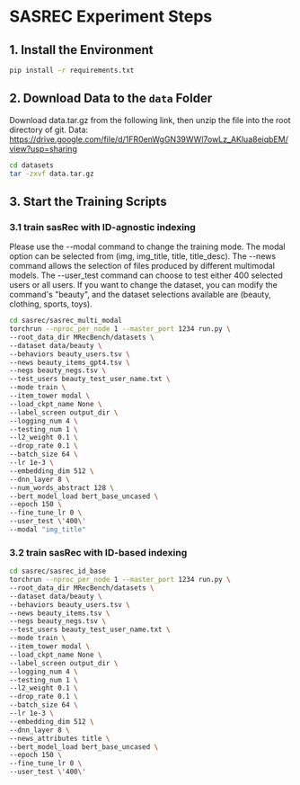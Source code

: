 # SASREC Experiment Steps

## 1. Install the Environment
```bash
pip install -r requirements.txt
```

## 2. Download Data to the `data` Folder
Download data.tar.gz from the following link, then unzip the file into the root directory of git.
Data: https://drive.google.com/file/d/1FR0enWgGN39WWl7owLz_AKlua8eiqbEM/view?usp=sharing
```bash
cd datasets
tar -zxvf data.tar.gz
```
## 3. Start the Training Scripts
### 3.1 train sasRec with ID-agnostic indexing
Please use the --modal command to change the training mode. The modal option can be selected from (img, img_title, title, title_desc). The --news command allows the selection of files produced by different multimodal models. The --user_test command can choose to test either 400 selected users or all users. If you want to change the dataset, you can modify the command's "beauty", and the dataset selections available are (beauty, clothing, sports, toys).
```bash
cd sasrec/sasrec_multi_modal
torchrun --nproc_per_node 1 --master_port 1234 run.py \
--root_data_dir MRecBench/datasets \
--dataset data/beauty \
--behaviors beauty_users.tsv \
--news beauty_items_gpt4.tsv \
--negs beauty_negs.tsv \
--test_users beauty_test_user_name.txt \
--mode train \
--item_tower modal \
--load_ckpt_name None \
--label_screen output_dir \
--logging_num 4 \
--testing_num 1 \
--l2_weight 0.1 \
--drop_rate 0.1 \
--batch_size 64 \
--lr 1e-3 \
--embedding_dim 512 \
--dnn_layer 8 \
--num_words_abstract 128 \
--bert_model_load bert_base_uncased \
--epoch 150 \
--fine_tune_lr 0 \
--user_test \'400\'
--modal "img_title"
```
### 3.2 train sasRec with ID-based indexing
```bash
cd sasrec/sasrec_id_base
torchrun --nproc_per_node 1 --master_port 1234 run.py \
--root_data_dir MRecBench/datasets \
--dataset data/beauty \
--behaviors beauty_users.tsv \
--news beauty_items.tsv \
--negs beauty_negs.tsv \
--test_users beauty_test_user_name.txt \
--mode train \
--item_tower modal \
--load_ckpt_name None \
--label_screen output_dir \
--logging_num 4 \
--testing_num 1 \
--l2_weight 0.1 \
--drop_rate 0.1 \
--batch_size 64 \
--lr 1e-3 \
--embedding_dim 512 \
--dnn_layer 8 \
--news_attributes title \
--bert_model_load bert_base_uncased \
--epoch 150 \
--fine_tune_lr 0 \
--user_test \'400\'
```